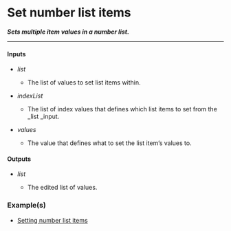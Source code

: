 # Set number list items

**_Sets multiple item values in a number list._**

---


#### Inputs

* _list_

  * The list of values to set list items within.

* _indexList_

  * The list of index values that defines which list items to set from the _list _input.

* _values_

  * The value that defines what to set the list item’s values to.


#### Outputs

* _list_

  * The edited list of values.


### Example(s)

* <a href="https://creator.trimble.com/graph?assetURI=whp:ffd32c4c-8dc3-4912-87b0-7f4db09dde06&version=latest" target="_blank">Setting number list items</a>